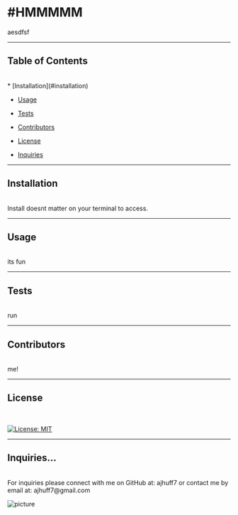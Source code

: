 
#HMMMMM
=========

aesdfsf
<br>

------
## Table of Contents
<br>
* [Installation](#installation)

* [Usage](#usage)

* [Tests](#tests)

* [Contributors](#contributing)

* [License](#license)

* [Inquiries](#inquiries)

------
## Installation
<br>
Install doesnt matter on your terminal to access.

------
## Usage
<br>
its fun

------
## Tests
<br>
run

------
## Contributors
<br>
me!

------
## License
<br>

[![License: MIT](https://img.shields.io/badge/License-MIT-lightgrey.svg)](https://opensource.org/licenses/MIT)

-------
## Inquiries...
<br>
For inquiries please connect with me on GitHub at: ajhuff7 or contact me by email at: ajhuff7@gmail.com

![picture](https://github.com/ajhuff7.png?size=80)

